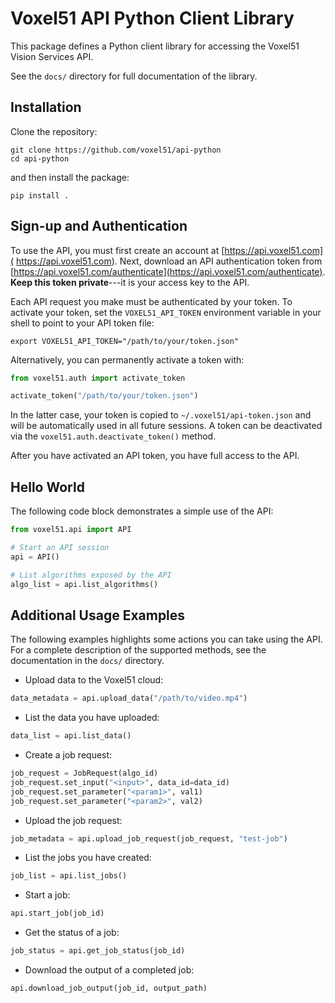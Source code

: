 # Voxel51 API Python Client Library

This package defines a Python client library for accessing the Voxel51 Vision
Services API.

See the `docs/` directory for full documentation of the library.


## Installation

Clone the repository:
```shell
git clone https://github.com/voxel51/api-python
cd api-python
```

and then install the package:
```shell
pip install .
```

## Sign-up and Authentication

To use the API, you must first create an account at [https://api.voxel51.com](
https://api.voxel51.com). Next, download an API authentication token from
[https://api.voxel51.com/authenticate](https://api.voxel51.com/authenticate).
**Keep this token private**---it is your access key to the API.

Each API request you make must be authenticated by your token. To activate your
token, set the `VOXEL51_API_TOKEN` environment variable in your shell to point
to your API token file:

```shell
export VOXEL51_API_TOKEN="/path/to/your/token.json"
```

Alternatively, you can permanently activate a token with:

```python
from voxel51.auth import activate_token

activate_token("/path/to/your/token.json")
```

In the latter case, your token is copied to `~/.voxel51/api-token.json`
and will be automatically used in all future sessions. A token can be
deactivated via the `voxel51.auth.deactivate_token()` method.

After you have activated an API token, you have full access to the API.


## Hello World

The following code block demonstrates a simple use of the API:

```python
from voxel51.api import API

# Start an API session
api = API()

# List algorithms exposed by the API
algo_list = api.list_algorithms()
```


## Additional Usage Examples

The following examples highlights some actions you can take using the API.
For a complete description of the supported methods, see the documentation
in the `docs/` directory.

* Upload data to the Voxel51 cloud:
```python
data_metadata = api.upload_data("/path/to/video.mp4")
```

* List the data you have uploaded:
```python
data_list = api.list_data()
```

* Create a job request:
```python
job_request = JobRequest(algo_id)
job_request.set_input("<input>", data_id=data_id)
job_request.set_parameter("<param1>", val1)
job_request.set_parameter("<param2>", val2)
```

* Upload the job request:
```python
job_metadata = api.upload_job_request(job_request, "test-job")
```

* List the jobs you have created:
```python
job_list = api.list_jobs()
```

* Start a job:
```python
api.start_job(job_id)
```

* Get the status of a job:
```python
job_status = api.get_job_status(job_id)
```

* Download the output of a completed job:
```python
api.download_job_output(job_id, output_path)
```
